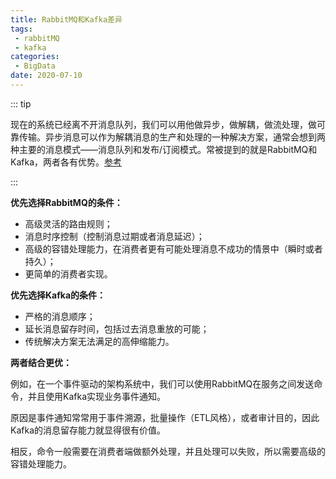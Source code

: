 ```yaml
---
title: RabbitMQ和Kafka差异
tags:
 - rabbitMQ
 - kafka
categories:
 - BigData
date: 2020-07-10
---
```


::: tip

现在的系统已经离不开消息队列，我们可以用他做异步，做解耦，做流处理，做可靠传输。异步消息可以作为解耦消息的生产和处理的一种解决方案，通常会想到两种主要的消息模式——消息队列和发布/订阅模式。常被提到的就是RabbitMQ和Kafka，两者各有优势。[参考](https://mp.weixin.qq.com/s/wNMoIftlO1iNeqJVvPDLwg)

:::

<!-- more -->


**优先选择RabbitMQ的条件：**

- 高级灵活的路由规则；
- 消息时序控制（控制消息过期或者消息延迟）；
- 高级的容错处理能力，在消费者更有可能处理消息不成功的情景中（瞬时或者持久）；
- 更简单的消费者实现。

**优先选择Kafka的条件：**

- 严格的消息顺序；
- 延长消息留存时间，包括过去消息重放的可能；
- 传统解决方案无法满足的高伸缩能力。

**两者结合更优：**


例如，在一个事件驱动的架构系统中，我们可以使用RabbitMQ在服务之间发送命令，并且使用Kafka实现业务事件通知。

原因是事件通知常常用于事件溯源，批量操作（ETL风格），或者审计目的，因此Kafka的消息留存能力就显得很有价值。

相反，命令一般需要在消费者端做额外处理，并且处理可以失败，所以需要高级的容错处理能力。